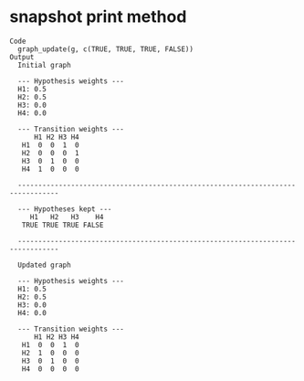 # snapshot print method

    Code
      graph_update(g, c(TRUE, TRUE, TRUE, FALSE))
    Output
      Initial graph
      
      --- Hypothesis weights ---
      H1: 0.5
      H2: 0.5
      H3: 0.0
      H4: 0.0
      
      --- Transition weights ---
          H1 H2 H3 H4
       H1  0  0  1  0
       H2  0  0  0  1
       H3  0  1  0  0
       H4  1  0  0  0
      
      --------------------------------------------------------------------------------
      
      --- Hypotheses kept ---
         H1   H2   H3    H4
       TRUE TRUE TRUE FALSE
      
      --------------------------------------------------------------------------------
      
      Updated graph
      
      --- Hypothesis weights ---
      H1: 0.5
      H2: 0.5
      H3: 0.0
      H4: 0.0
      
      --- Transition weights ---
          H1 H2 H3 H4
       H1  0  0  1  0
       H2  1  0  0  0
       H3  0  1  0  0
       H4  0  0  0  0


